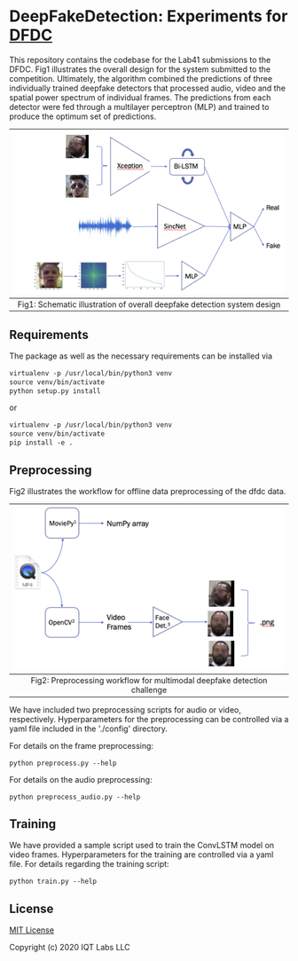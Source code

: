 # DeepFakeDetection: Experiments for [DFDC](https://www.kaggle.com/c/deepfake-detection-challenge/)

This repository contains the codebase for the Lab41 submissions to the DFDC. Fig1 illustrates the overall design for the system submitted to the competition.  Ultimately, the algorithm combined the predictions of three individually trained deepfake detectors that processed audio, video and the spatial power spectrum of individual frames.  The predictions from each detector were fed through a multilayer perceptron (MLP) and trained to produce the optimum set of predictions.

| ![System Design](./images/system_design.jpg) |
|:--:|
|Fig1: Schematic illustration of overall deepfake detection system design|

## Requirements

The package as well as the necessary requirements can be installed via
```
virtualenv -p /usr/local/bin/python3 venv
source venv/bin/activate
python setup.py install
```

or 

```
virtualenv -p /usr/local/bin/python3 venv
source venv/bin/activate
pip install -e .
```


## Preprocessing

Fig2 illustrates the workflow for offline data preprocessing of the dfdc data. 

| ![Preprocessing](./images/preprocessing.jpg) |
|:--:|
|Fig2: Preprocessing workflow for multimodal deepfake detection challenge|

We have included two preprocessing scripts for audio or video, respectively. Hyperparameters for the preprocessing can be controlled via a yaml file included in the './config' directory. 

For details on the frame preprocessing:

```
python preprocess.py --help
```

For details on the audio preprocessing:

```
python preprocess_audio.py --help
```


## Training

We have provided a sample script used to train the ConvLSTM model on video frames.  Hyperparameters for the training are controlled via a yaml file.  For details regarding the training script:
```
python train.py --help
```


## License

[MIT License](LICENSE)

Copyright (c) 2020 IQT Labs LLC
